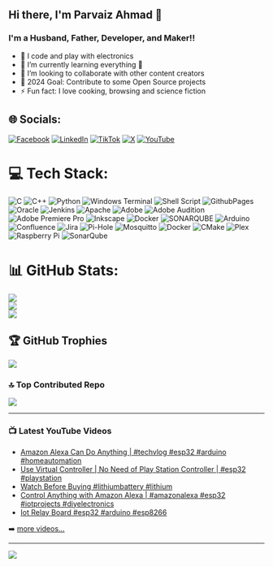 ## Hi there, I'm Parvaiz Ahmad 👋 

### I'm a Husband, Father, Developer, and Maker!!

- 🔭 I code and play with electronics
- 🌱 I’m currently learning everything 🤣
- 👯 I’m looking to collaborate with other content creators
- 🥅 2024 Goal: Contribute to some Open Source projects
- ⚡ Fun fact: I love cooking, browsing and science fiction

## 🌐 Socials:
[![Facebook](https://img.shields.io/badge/Facebook-%231877F2.svg?logo=Facebook&logoColor=white)](https://facebook.com/theparvaizahmad) [![LinkedIn](https://img.shields.io/badge/LinkedIn-%230077B5.svg?logo=linkedin&logoColor=white)](https://linkedin.com/in/parvaizahmad) [![TikTok](https://img.shields.io/badge/TikTok-%23000000.svg?logo=TikTok&logoColor=white)](https://tiktok.com/@theparvaizahmad) [![X](https://img.shields.io/badge/X-black.svg?logo=X&logoColor=white)](https://x.com/theparvaizahmad) [![YouTube](https://img.shields.io/badge/YouTube-%23FF0000.svg?logo=YouTube&logoColor=white)](https://youtube.com/@iparvaizahmad) 

# 💻 Tech Stack:
![C](https://img.shields.io/badge/c-%2300599C.svg?style=for-the-badge&logo=c&logoColor=white) ![C++](https://img.shields.io/badge/c++-%2300599C.svg?style=for-the-badge&logo=c%2B%2B&logoColor=white) ![Python](https://img.shields.io/badge/python-3670A0?style=for-the-badge&logo=python&logoColor=ffdd54) ![Windows Terminal](https://img.shields.io/badge/Windows%20Terminal-%234D4D4D.svg?style=for-the-badge&logo=windows-terminal&logoColor=white) ![Shell Script](https://img.shields.io/badge/shell_script-%23121011.svg?style=for-the-badge&logo=gnu-bash&logoColor=white) ![GithubPages](https://img.shields.io/badge/github%20pages-121013?style=for-the-badge&logo=github&logoColor=white) ![Oracle](https://img.shields.io/badge/Oracle-F80000?style=for-the-badge&logo=oracle&logoColor=white) ![Jenkins](https://img.shields.io/badge/jenkins-%232C5263.svg?style=for-the-badge&logo=jenkins&logoColor=white) ![Apache](https://img.shields.io/badge/apache-%23D42029.svg?style=for-the-badge&logo=apache&logoColor=white) ![Adobe](https://img.shields.io/badge/adobe-%23FF0000.svg?style=for-the-badge&logo=adobe&logoColor=white) ![Adobe Audition](https://img.shields.io/badge/Adobe%20Audition-9999FF.svg?style=for-the-badge&logo=Adobe%20Audition&logoColor=white) ![Adobe Premiere Pro](https://img.shields.io/badge/Adobe%20Premiere%20Pro-9999FF.svg?style=for-the-badge&logo=Adobe%20Premiere%20Pro&logoColor=white) ![Inkscape](https://img.shields.io/badge/Inkscape-e0e0e0?style=for-the-badge&logo=inkscape&logoColor=080A13) ![Docker](https://img.shields.io/badge/docker-%230db7ed.svg?style=for-the-badge&logo=docker&logoColor=white) ![SONARQUBE](https://img.shields.io/badge/sonarqube-4E9BCD.svg?style=for-the-badge&logo=sonarqube&logoColor=white&color=%234E9BCD) ![Arduino](https://img.shields.io/badge/-Arduino-00979D?style=for-the-badge&logo=Arduino&logoColor=white) ![Confluence](https://img.shields.io/badge/confluence-%23172BF4.svg?style=for-the-badge&logo=confluence&logoColor=white) ![Jira](https://img.shields.io/badge/jira-%230A0FFF.svg?style=for-the-badge&logo=jira&logoColor=white) ![Pi-Hole](https://img.shields.io/badge/pihole-%2396060C.svg?style=for-the-badge&logo=pi-hole&logoColor=white) ![Mosquitto](https://img.shields.io/badge/mosquitto-%233C5280.svg?style=for-the-badge&logo=eclipsemosquitto&logoColor=white) ![Docker](https://img.shields.io/badge/docker-%230db7ed.svg?style=for-the-badge&logo=docker&logoColor=white) ![CMake](https://img.shields.io/badge/CMake-%23008FBA.svg?style=for-the-badge&logo=cmake&logoColor=white) ![Plex](https://img.shields.io/badge/plex-%23E5A00D.svg?style=for-the-badge&logo=plex&logoColor=white) ![Raspberry Pi](https://img.shields.io/badge/-RaspberryPi-C51A4A?style=for-the-badge&logo=Raspberry-Pi) ![SonarQube](https://img.shields.io/badge/SonarQube-black?style=for-the-badge&logo=sonarqube&logoColor=4E9BCD)

# 📊 GitHub Stats:
![](https://github-readme-stats.vercel.app/api?username=parvaizahmad&theme=dark&hide_border=true&include_all_commits=false&count_private=false)<br/>
![](https://github-readme-streak-stats.herokuapp.com/?user=parvaizahmad&theme=dark&hide_border=true)<br/>
![](https://github-readme-stats.vercel.app/api/top-langs/?username=parvaizahmad&theme=dark&hide_border=true&include_all_commits=false&count_private=false&layout=compact)

## 🏆 GitHub Trophies
![](https://github-profile-trophy.vercel.app/?username=parvaizahmad&theme=radical&no-frame=true&no-bg=true&margin-w=4)

### 🔝 Top Contributed Repo
![](https://github-contributor-stats.vercel.app/api?username=parvaizahmad&limit=5&theme=dark&combine_all_yearly_contributions=true)


---

### 📺 Latest YouTube Videos

<!-- YOUTUBE:START -->
- [Amazon Alexa Can Do Anything | #techvlog #esp32 #arduino #homeautomation](https://www.youtube.com/watch?v=h96WbSRdFnc)
- [Use Virtual Controller | No Need of Play Station Controller | #esp32 #playstation](https://www.youtube.com/watch?v=DiOjzlxyG8o)
- [Watch Before Buying #lithiumbattery #lithium](https://www.youtube.com/watch?v=macTrhSpSJ4)
- [Control Anything with Amazon Alexa | #amazonalexa #esp32 #iotprojects #diyelectronics](https://www.youtube.com/watch?v=lyoPCgIqMM8)
- [Iot Relay Board  #esp32 #arduino #esp8266](https://www.youtube.com/watch?v=-75avf-B6QE)
<!-- YOUTUBE:END -->

➡️ [more videos...](https://youtube.com/parvaizahmadofficial)

---
[![](https://visitcount.itsvg.in/api?id=parvaizahmad&icon=2&color=0)](https://visitcount.itsvg.in)
